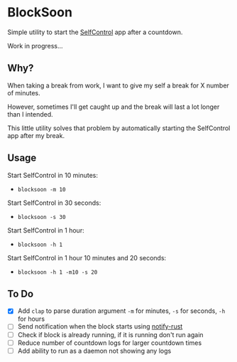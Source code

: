 # BlockSoon

Simple utility to start the [SelfControl](https://github.com/SelfControlApp/selfcontrol) app after a countdown.

Work in progress...

## Why?

When taking a break from work, I want to give my self a break for X number of minutes. 

However, sometimes I'll get caught up and the break will last a lot longer than I intended. 

This little utility solves that problem by automatically starting the SelfControl app after my break. 

## Usage

Start SelfControl in 10 minutes:
  * `blocksoon -m 10`

Start SelfControl in 30 seconds:
  * `blocksoon -s 30`

Start SelfControl in 1 hour:
  * `blocksoon -h 1`

Start SelfControl in 1 hour 10 minutes and 20 seconds:
  * `blocksoon -h 1 -m10 -s 20`

## To Do
- [X] Add `clap` to parse duration argument `-m` for minutes, `-s` for seconds, `-h` for hours
- [ ] Send notification when the block starts using [notify-rust](https://docs.rs/notify-rust/)
- [ ] Check if block is already running, if it is running don't run again
- [ ] Reduce number of countdown logs for larger countdown times
- [ ] Add ability to run as a daemon not showing any logs
